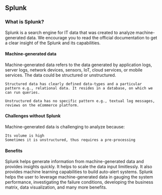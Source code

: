 ## Splunk

### What is Splunk?

Splunk is a search engine for IT data that was created to analyze machine-generated data. We encourage you to read the official documentation to get a clear insight of the Splunk and its capabilities.

#### Machine-generated data

Machine-generated data refers to the data generated by application logs, server logs, network devices, sensors, IoT, cloud services, or mobile services. The data could be structured or unstructured.

    Structured data has clearly defined data-types and a particular pattern e.g., relational data. It resides in a database, on which we can run queries.
    
    Unstructured data has no specific pattern e.g., textual log messages, reviews on the eCommerce platform.

#### Challenges without Splunk

Machine-generated data is challenging to analyze because:

    Its volume is high
    Sometimes it is unstructured, thus requires a pre-processing

#### Benefits

Splunk helps generate information from machine-generated data and provides insights quickly. It helps to scale the data input limitlessly. It also provides machine learning capabilities to build auto-alert systems. Splunk helps the user to leverage machine-generated data in gauging the system performance, investigating the failure conditions, developing the business matrix, data visualization, and many more benefits.
